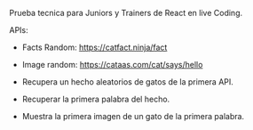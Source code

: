 Prueba tecnica para Juniors y Trainers de React en live Coding.

APIs:

- Facts Random: https://catfact.ninja/fact
- Image random: https://cataas.com/cat/says/hello

- Recupera un hecho aleatorios de gatos de la primera API.
- Recuperar la primera palabra del hecho.
- Muestra la primera imagen de un gato de la primera palabra.

